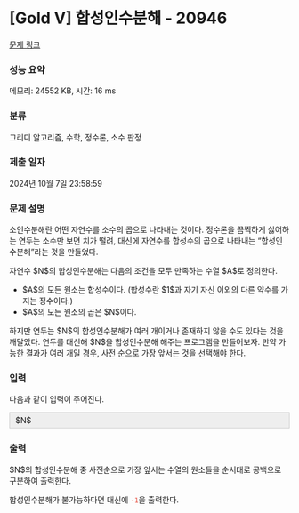 # [Gold V] 합성인수분해 - 20946 

[문제 링크](https://www.acmicpc.net/problem/20946) 

### 성능 요약

메모리: 24552 KB, 시간: 16 ms

### 분류

그리디 알고리즘, 수학, 정수론, 소수 판정

### 제출 일자

2024년 10월 7일 23:58:59

### 문제 설명

<p>소인수분해란 어떤 자연수를 소수의 곱으로 나타내는 것이다. 정수론을 끔찍하게 싫어하는 연두는 소수만 보면 치가 떨려, 대신에 자연수를 합성수의 곱으로 나타내는 “합성인수분해”라는 것을 만들었다.</p>

<p>자연수 $N$의 합성인수분해는 다음의 조건을 모두 만족하는 수열 $A$로 정의한다.</p>

<ul>
	<li>$A$의 모든 원소는 합성수이다. (합성수란 $1$과 자기 자신 이외의 다른 약수를 가지는 정수이다.)</li>
	<li>$A$의 모든 원소의 곱은 $N$이다.</li>
</ul>

<p>하지만 연두는 $N$의 합성인수분해가 여러 개이거나 존재하지 않을 수도 있다는 것을 깨달았다. 연두를 대신해 $N$을 합성인수분해 해주는 프로그램을 만들어보자. 만약 가능한 결과가 여러 개일 경우, 사전 순으로 가장 앞서는 것을 선택해야 한다.</p>

<ul>
</ul>

### 입력 

 <p>다음과 같이 입력이 주어진다.</p>

<div style="background:#eeeeee;border:1px solid #cccccc;padding:5px 10px;">$N$ </div>

### 출력 

 <p>$N$의 합성인수분해 중 사전순으로 가장 앞서는 수열의 원소들을 순서대로 공백으로 구분하여 출력한다.</p>

<p>합성인수분해가 불가능하다면 대신에 <span style="color:#e74c3c;"><code>-1</code></span>을 출력한다.</p>


